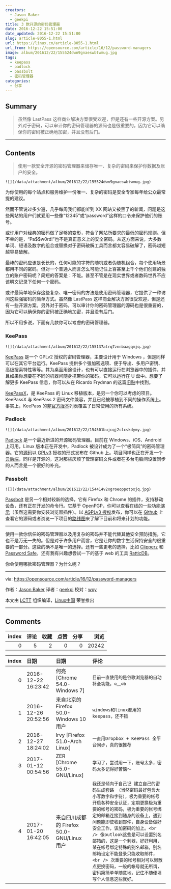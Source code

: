 ```yaml
---
creators:
  - Jason Baker
  - geekpi
title: 3 款开源的密码管理器
date: 2016-12-22 15:51:00
date_updated: 2016-12-22 15:51:00
slug: article-8055-1.html
url: https://linux.cn/article-8055-1.html
url_from: https://opensource.com/article/16/12/password-managers
image: album/201612/22/155524dwn9gnaeswbtwmug.jpg
tags:
  - keepass
  - padlock
  - passbolt
  - 密码管理器
categories:
  - 分享
---
```


## Summary

> 虽然像 LastPass 这样商业解决方案很受欢迎，但是还有一些开源方案。另外对于密码，可以审计你的密码管理器的源码也是很重要的，因为它可以确保你的密码被正确地加密，并且没有后门。

***

<!-- more -->

## Contents

> 
> 使用一款安全开源的密码管理器来储存唯一、复杂的密码来保护你数据及账户的安全。
> 
> 
> 

`![](/data/attachment/album/201612/22/155524dwn9gnaeswbtwmug.jpg)`

为你使用的每个站点和服务维护一份唯一、复杂的密码是安全专家每年给公众最常提的建议。

然而不管说过多少遍，几乎每周我们都能听到 XX 网站又被黑了的新闻，问题是这些网站的用户们就爱用一些像“12345”或“password”这样的口令来保护他们的账号。

或许用户对经典的密码做了足够的变形，符合了网站所要求的最低的密码规则。但不幸的是，“Pa$$w0rd!”也不是真正意义上的安全密码。从这方面来说，大多数单词、短语及数字的组合或替换对于密码破解工具而言都太容易破解了，密码越短越容易破解。

最棒的密码应该是长长的，任何可能的字符的随机或者伪随机组合，每个使用场景都用不同的密码。但对一个普通人而言怎么可能记住上百甚至上千个他们创建的独立的账户密码呢？简短的答案是：不能。甚至不管是在现实世界或者数码世界不应该明文记录下任何一个密码。

或许最简单地保存这些复杂、唯一密码的方法是使用密码管理器，它提供了一种访问这些强密码的简单方式。虽然像 LastPass 这样商业解决方案很受欢迎，但是还有一些开源方案。另外对于密码，可以审计你的密码管理器的源码也是很重要的，因为它可以确保你的密码被正确地加密，并且没有后门。

所以不用多说，下面有几款你可以考虑的密码管理器。

### KeePass

`![](/data/attachment/album/201612/22/155137atrq7znnbaagqmjq.jpg)`

[KeePass](http://keepass.info/) 是一个 GPLv2 授权的密码管理器，主要设计用于 Windows ，但是同样可以在其它平台运行。KeePass 提供多个强加密选项、便于导出、多用户密钥、高级搜索特性等等。其为桌面用途设计，也有可以直接运行在浏览器中的插件，并且如果你想要在不同的机器间随身携带你的密码，它可以运行在 U 盘中。想要了解更多 KeePass 信息，你可以从在 Ricardo Frydman 的这篇[旧贴](https://opensource.com/business/16/5/keepassx)中找到。

[KeePassX](https://www.keepassx.org/)，是 KeePass 的 Linux 移植版本，是另一个你可以考虑的项目。KeePassX 与 KeePass 2 密码文件兼容，并且已经被移植到不同的操作系统上。事实上，KeePass 的[非官方版本](http://keepass.info/download.html)列表覆盖了日常使用的所有系统。

### Padlock

`![](/data/attachment/album/201612/22/154501bujcqj2clcskdymy.jpg)`

[Padlock](https://padlock.io/) 是一个最近新进的开源密码管理器。目前在 Windows、iOS、Android 上可用，Linux 版本正在开发中，Padlock 被设计成为了一个“极简风”的密码管理器。它的[源码](https://github.com/MaKleSoft/padlock)以 [GPLv3](https://github.com/MaKleSoft/padlock/blob/master/LICENSE) 授权的形式发布在 Github 上。项目同样也正在开发一个[云后端](https://github.com/maklesoft/padlock-cloud)，同样是开源的，这对那些厌烦了管理密码文件或者在多台电脑间设置同步的人而言是一个很好的补充。

### Passbolt

`![](/data/attachment/album/201612/22/154414v2xgroeoppotpxjq.jpg)`

[Passbolt](https://www.passbolt.com/) 是另一个相对较新的选择，它有 Firefox 和 Chrome 的插件，支持移动设备，还有正在开发的命令行。它基于 OpenPGP，你可以查看在线的一些功能[演示](https://demo.passbolt.com/auth/login)（虽然这需要你安装浏览器插件）。以 [AGPLv3 授权](https://github.com/passbolt/passbolt_browser_extension/blob/master/LICENCE)发布，你可以在 [Github](https://github.com/passbolt) 上查看它的源码或者浏览一下项目的[路线图](https://www.passbolt.com/roadmap)来了解下目前和将来计划的功能。

---

使用一款你信任的密码管理器以及用复杂的密码并不能代替其他安全预防措施，它也不是万无一失的。但是对于许多用户而言，它是让你的数字生活保持安全的很重要的一部分。这些的确不是唯一的选择。还有一些更老的选择，比如 [Clipperz](https://clipperz.is/) 和 [Password Safe](https://pwsafe.org/)，还有我有兴趣想尝试一下的基于 web 的工具 [RatticDB](http://rattic.org/)。

你会使用哪款密码管理器？为什么呢？

---

via: <https://opensource.com/article/16/12/password-managers>

作者：[Jason Baker](https://opensource.com/users/jason-baker) 译者：[geekpi](https://github.com/geekpi) 校对：[wxy](https://github.com/wxy)

本文由 [LCTT](https://github.com/LCTT/TranslateProject) 组织编译，[Linux中国](https://linux.cn/) 荣誉推出

***

## Comments


|   index |   评论 |   收藏 |   点赞 |   分享 |   浏览 |
|--------:|-------:|-------:|-------:|-------:|-------:|
|       0 |      5 |      2 |      0 |      0 |  20242 |

|   index | 日期                | 日期                                       | 评论                                                                                                                                                                                                                                                                                                                                                                                                                                                                                                          |
|--------:|:--------------------|:-------------------------------------------|:--------------------------------------------------------------------------------------------------------------------------------------------------------------------------------------------------------------------------------------------------------------------------------------------------------------------------------------------------------------------------------------------------------------------------------------------------------------------------------------------------------------|
|       0 | 2016-12-22 16:23:42 | 何亮 [Chrome 54.0-Windows 7]               | `目前一直使用的是谷歌浏览器的自动补全功能，⊙﹏⊙b`                                                                                                                                                                                                                                                                                                                                                                                                                                                             |
|       1 | 2016-12-26 20:52:56 | 来自北京的 Firefox 50.0-Windows 10 用户    | `windows和linux都用的keepass，还不错`                                                                                                                                                                                                                                                                                                                                                                                                                                                                         |
|       2 | 2016-12-27 18:24:02 | lrvy [Firefox 51.0-Arch Linux]             | `一直用Dropbox + KeePass 全平台同步，真的很推荐`                                                                                                                                                                                                                                                                                                                                                                                                                                                              |
|       3 | 2017-01-12 00:54:56 | ZER [Chrome 55.0-GNU/Linux]                | `学习了，尝试用一下，账号太多，密码太多记得好苦恼～`                                                                                                                                                                                                                                                                                                                                                                                                                                                          |
|       4 | 2017-01-20 16:42:05 | 来自四川成都的 Firefox 50.0-GNU/Linux 用户 | `我还是倾向于自己记 建立自己的密码生成套路 （当然密码最好包含大小写数字和字符），极为重要的帐号开启各种安全认证，定期更换极为重要的帐号的密码，极为重要的帐号绑定的邮箱连接到随身的设备上，遇到问题能即使收到邮件，自身设备做好安全工作，该加密码的加上。<br /> 像outlook这些是可以设置别名邮箱的，这是一个利器，好好利用，某在帐号绑定特殊的别名邮箱，别名邮箱设定不能登录只能收取邮件，<br /> 次重要的帐号相对可以懒散点更换密码，一般的帐号就无所谓，密码简简单单随意地，记住不随便填写个人信息这些就好。` |
